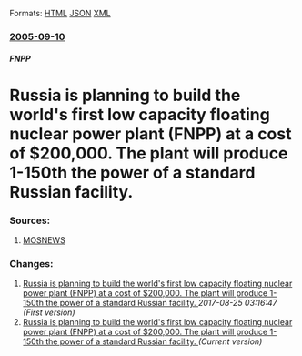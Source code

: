 
Formats: [HTML](/news/2005/09/10/russia-is-planning-to-build-the-world-s-first-low-capacity-floating-nuclear-power-plant-fnpp-at-a-cost-of-200-000-the-plant-will-produc.html)  [JSON](/news/2005/09/10/russia-is-planning-to-build-the-world-s-first-low-capacity-floating-nuclear-power-plant-fnpp-at-a-cost-of-200-000-the-plant-will-produc.json)  [XML](/news/2005/09/10/russia-is-planning-to-build-the-world-s-first-low-capacity-floating-nuclear-power-plant-fnpp-at-a-cost-of-200-000-the-plant-will-produc.xml)  

### [2005-09-10](/news/2005/09/10/index.md)

##### FNPP
#  Russia is planning to build the world's first low capacity floating nuclear power plant (FNPP) at a cost of $200,000. The plant will produce 1-150th the power of a standard Russian facility. 




### Sources:

1. [MOSNEWS](http://www.mosnews.com/money/2005/09/09/floatingnuclearplant.shtml)

### Changes:

1. [ Russia is planning to build the world's first low capacity floating nuclear power plant (FNPP) at a cost of $200,000. The plant will produce 1-150th the power of a standard Russian facility. ](/news/2005/09/10/russia-is-planning-to-build-the-world-s-first-low-capacity-floating-nuclear-power-plant-fnpp-at-a-cost-of-200-000-the-plant-will-produ.md) _2017-08-25 03:16:47 (First version)_
1. [ Russia is planning to build the world's first low capacity floating nuclear power plant (FNPP) at a cost of $200,000. The plant will produce 1-150th the power of a standard Russian facility. ](/news/2005/09/10/russia-is-planning-to-build-the-world-s-first-low-capacity-floating-nuclear-power-plant-fnpp-at-a-cost-of-200-000-the-plant-will-produc.md) _(Current version)_
